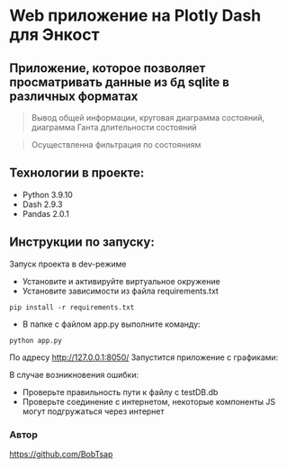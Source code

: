 # Web приложение на Plotly Dash для Энкост
## Приложение, которое позволяет просматривать данные из бд sqlite в различных форматах

> Вывод общей информации, круговая диаграмма состояний, диаграмма Ганта длительности состояний

> Осуществленна фильтрация по состояниям


## Технологии в проекте:

- Python 3.9.10
- Dash 2.9.3
- Pandas 2.0.1

## Инструкции по запуску:
Запуск проекта в dev-режиме
- Установите и активируйте виртуальное окружение
- Установите зависимости из файла requirements.txt
```
pip install -r requirements.txt
``` 
- В папке с файлом app.py выполните команду:
```
python app.py
```
По адресу http://127.0.0.1:8050/ Запустится приложение с графиками:

В случае возникновения ошибки:
 - Проверьте правильность пути к файлу с testDB.db
 - Проверьте соединение с интернетом, некоторые компоненты JS могут подгружаться через интернет
### Автор
https://github.com/BobTsap 